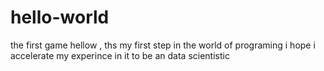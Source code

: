 # hello-world
the first game
hellow , ths my first step in the world of programing 
i hope i accelerate my experince in it to be an data scientistic 
